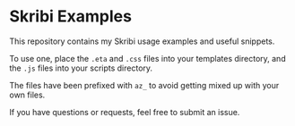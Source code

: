 # Skribi Examples

This repository contains my Skribi usage examples and useful snippets.

To use one, place the `.eta` and `.css` files into your templates directory, and the `.js` files into your scripts directory.

The files have been prefixed with `az_` to avoid getting mixed up with your own files.

If you have questions or requests, feel free to submit an issue. 
